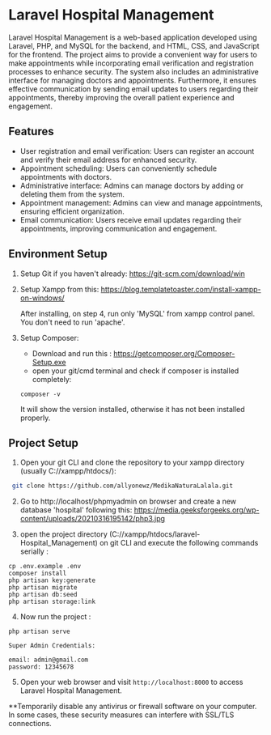 # Laravel Hospital Management

Laravel Hospital Management is a web-based application developed using Laravel, PHP, and MySQL for the backend, and HTML, CSS, and JavaScript for the frontend. The project aims to provide a convenient way for users to make appointments while incorporating email verification and registration processes to enhance security. The system also includes an administrative interface for managing doctors and appointments. Furthermore, it ensures effective communication by sending email updates to users regarding their appointments, thereby improving the overall patient experience and engagement.

## Features

- User registration and email verification: Users can register an account and verify their email address for enhanced security.
- Appointment scheduling: Users can conveniently schedule appointments with doctors.
- Administrative interface: Admins can manage doctors by adding or deleting them from the system.
- Appointment management: Admins can view and manage appointments, ensuring efficient organization.
- Email communication: Users receive email updates regarding their appointments, improving communication and engagement.

## Environment Setup

1. Setup Git if you haven't already: https://git-scm.com/download/win

2. Setup Xampp from this: 
    https://blog.templatetoaster.com/install-xampp-on-windows/

    After installing, on step 4, run only 'MySQL' from xampp control panel. You don't need to run 'apache'.

3. Setup Composer: 
    - Download and run this : https://getcomposer.org/Composer-Setup.exe
    - open your git/cmd terminal and check if composer is installed completely:
    ```
    composer -v   
    ```
    It will show the version installed, otherwise it has not been installed properly.

## Project Setup
1. Open your git CLI and clone the repository to your xampp directory (usually C://xampp/htdocs/):
  ```bash
   git clone https://github.com/allyonewz/MedikaNaturaLalala.git
   ```

2. Go to http://localhost/phpmyadmin on browser and create a new database 'hospital' following this: 
https://media.geeksforgeeks.org/wp-content/uploads/20210316195142/php3.jpg

3. open the project directory (C://xampp/htdocs/laravel-Hospital_Management) on git CLI and execute the following commands serially : 

```
cp .env.example .env
composer install
php artisan key:generate
php artisan migrate
php artisan db:seed
php artisan storage:link
```

4. Now run the project : 

```
php artisan serve
```


```
Super Admin Credentials:

email: admin@gmail.com
password: 12345678

```
5. Open your web browser and visit `http://localhost:8000` to access Laravel Hospital Management.

**Temporarily disable any antivirus or firewall software on your computer. In some cases, these security measures can interfere with SSL/TLS connections.


